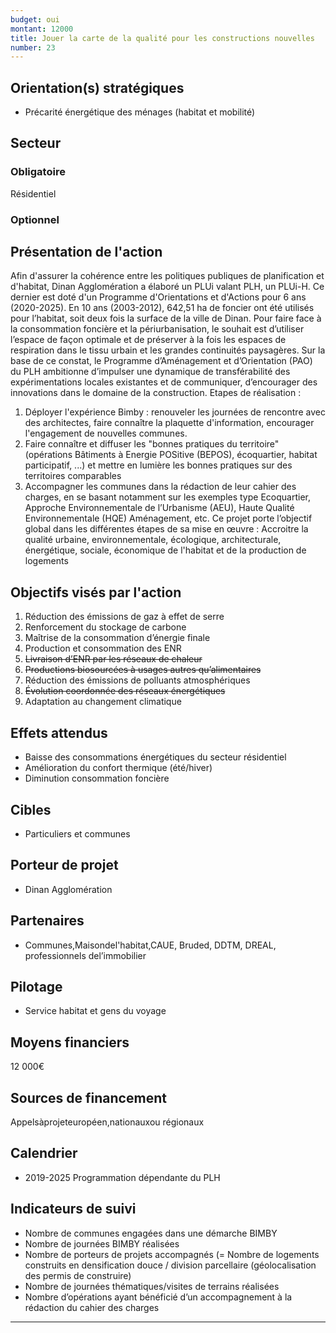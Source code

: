 ```yaml
---
budget: oui
montant: 12000
title: Jouer la carte de la qualité pour les constructions nouvelles
number: 23
---
```


## Orientation(s) stratégiques

- Précarité énergétique des ménages (habitat et mobilité)

## Secteur
### Obligatoire

Résidentiel

### Optionnel



## Présentation de l'action

Afin d'assurer la cohérence entre les politiques publiques de planification et d'habitat, Dinan Agglomération a élaboré un PLUi valant PLH, un PLUi-H. Ce dernier est doté d'un Programme d'Orientations et d'Actions pour 6 ans (2020-2025).
En 10 ans (2003-2012), 642,51 ha de foncier ont été utilisés pour l’habitat, soit deux fois la surface de la ville de Dinan. Pour faire face à la consommation foncière et la périurbanisation, le souhait est d’utiliser l’espace de façon optimale et de préserver à la fois les espaces de respiration dans le tissu urbain et les grandes continuités paysagères.
Sur la base de ce constat, le Programme d’Aménagement et d’Orientation (PAO) du PLH ambitionne d’impulser une dynamique de transférabilité des expérimentations locales existantes et de communiquer, d’encourager des innovations dans le domaine de la construction.
Etapes de réalisation :
1. Déployer l'expérience Bimby : renouveler les journées de rencontre avec des
architectes, faire connaître la plaquette d'information, encourager l'engagement de
nouvelles communes.
2. Faire connaître et diffuser les "bonnes pratiques du territoire" (opérations Bâtiments
à Energie POSitive (BEPOS), écoquartier, habitat participatif, ...) et mettre en
lumière les bonnes pratiques sur des territoires comparables
3. Accompagner les communes dans la rédaction de leur cahier des charges, en se
basant notamment sur les exemples type Ecoquartier, Approche Environnementale de l’Urbanisme (AEU), Haute Qualité Environnementale (HQE) Aménagement, etc.
Ce projet porte l’objectif global dans les différentes étapes de sa mise en œuvre : Accroitre la qualité urbaine, environnementale, écologique, architecturale, énergétique, sociale, économique de l'habitat et de la production de logements

## Objectifs visés par l'action

1. Réduction des émissions de gaz à effet de serre
2. Renforcement du stockage de carbone
3. Maîtrise de la consommation d’énergie finale
4. Production et consommation des ENR
5. ~~Livraison d’ENR par les réseaux de chaleur~~
6. ~~Productions biosourcées à usages autres qu’alimentaires~~
7. Réduction des émissions de polluants atmosphériques
8. ~~Évolution coordonnée des réseaux énergétiques~~
9. Adaptation au changement climatique

## Effets attendus

- Baisse des consommations énergétiques du secteur résidentiel
- Amélioration du confort thermique (été/hiver)
- Diminution consommation foncière

## Cibles

- Particuliers et communes

## Porteur de projet

- Dinan Agglomération

## Partenaires

- Communes,Maisondel'habitat,CAUE, Bruded, DDTM, DREAL, professionnels del’immobilier

## Pilotage

- Service habitat et gens du voyage

## Moyens financiers

12 000€

## Sources de financement

Appelsàprojeteuropéen,nationauxou régionaux

## Calendrier

- 2019-2025 Programmation dépendante du PLH

## Indicateurs de suivi

- Nombre de communes engagées dans une démarche BIMBY
- Nombre de journées BIMBY réalisées
- Nombre de porteurs de projets accompagnés (= Nombre de logements construits en densification douce / division parcellaire (géolocalisation des permis de construire)
- Nombre de journées thématiques/visites de terrains réalisées
- Nombre d’opérations ayant bénéficié d’un accompagnement à la rédaction du cahier des charges

---
